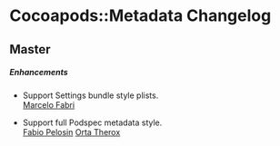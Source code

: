 # Cocoapods::Metadata Changelog

## Master

##### Enhancements

* Support Settings bundle style plists.  
  [Marcelo Fabri](marcelofabri)

* Support full Podspec metadata style.  
  [Fabio Pelosin](https://github.com/fabiopelosin)
  [Orta Therox](https://github.com/orta)
